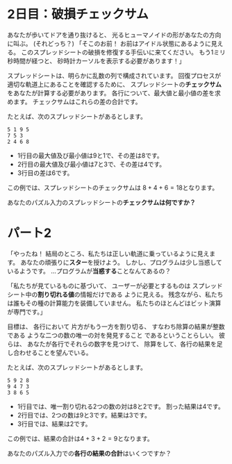 # 2日目：破損チェックサム #

あなたが歩いてドアを通り抜けると、
光るヒューマノイドの形があなたの方向に叫ぶ。
(それどっち？)
「そこのお前！
お前はアイドル状態にあるように見える。
このスプレッドシートの破損を修復する手伝いに来てください。
もう1ミリ秒時間が経つと、
砂時計カーソルを表示する必要があります！」

スプレッドシートは、明らかに乱数の列で構成されています。
回復プロセスが適切な軌道上にあることを確認するために、
スプレッドシートの**チェックサム**をあなたが計算する必要があります。
各行について、最大値と最小値の差を求めます。
チェックサムはこれらの差の合計です。

たとえば、次のスプレッドシートがあるとします。

~~~
5 1 9 5
7 5 3
2 4 6 8
~~~

- 1行目の最大値及び最小値は9と1で、その差は8です。
- 2行目の最大値及び最小値は7と3で、その差は4です。
- 3行目の差は6です。

この例では、スプレッドシートのチェックサムは
$8 + 4 + 6 = 18$となります。

あなたのパズル入力のスプレッドシートの**チェックサムは何ですか？**

# パート2 #

「やったね！
結局のところ、私たちは正しい軌道に乗っているように見えます。
あなたの頑張りに**スター**を授けよう。
しかし、プログラムは少し当惑しているようです。
…プログラムが**当惑する**ことなんてあるの？

「私たちが見ているものに基づいて、
ユーザーが必要とするものは
スプレッドシート中の**割り切れる値**の情報だけである
ように見える。
残念ながら、私たちは誰もその種の計算能力を装備していません。
私たちのほとんどはビット演算が専門です。」

目標は、
各行において
片方がもう一方を割り切る、
すなわち除算の結果が整数である
ような二つの数の唯一の対を発見すること
であるということらしい。
彼らは、
あなたが各行でそれらの数字を見つけて、
除算をして、各行の結果を足し合わせることを望んでいる。

たとえば、次のスプレッドシートがあるとします。

~~~
5 9 2 8
9 4 7 3
3 8 6 5
~~~

- 1行目では、唯一割り切れる2つの数の対は8と2です。
割った結果は4です。
- 2行目では、2つの数は9と3です。結果は3です。
- 3行目では、結果は2です。

この例では、結果の合計は$4 + 3 + 2 = 9$となります。

あなたのパズル入力での**各行の結果の合計**はいくつですか？
